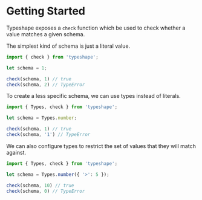# Getting Started
Typeshape exposes a `check` function which be used to check whether a value matches a given schema.

The simplest kind of schema is just a literal value.

```js
import { check } from 'typeshape';

let schema = 1;

check(schema, 1) // true
check(schema, 2) // TypeError
```

To create a less specific schema, we can use types instead of literals.

```js
import { Types, check } from 'typeshape';

let schema = Types.number;

check(schema, 1) // true
check(schema, '1') // TypeError
```

We can also configure types to restrict the set of values that they will match against.

```js
import { Types, check } from 'typeshape';

let schema = Types.number({ '>': 5 });

check(schema, 10) // true
check(schema, 0) // TypeError
```
